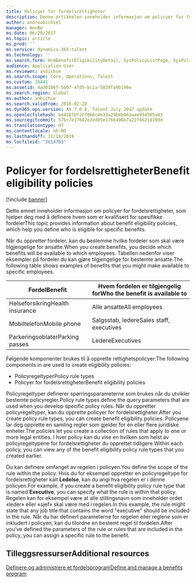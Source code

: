 ```yaml
---
title: Policyer for fordelsrettigheter
description: Denne artikkelen inneholder informasjon om policyer for fordelsrettigheter, som hjelper deg med å definere hvem som er kvalifisert for spesifikke fordeler
author: andreabichsel
manager: AnnBe
ms.date: 06/20/2017
ms.topic: article
ms.prod: ''
ms.service: dynamics-365-talent
ms.technology: ''
ms.search.form: HcmBenefitEligibilityDetail, SysPolicyListPage, SysPolicySourceDocumentRuleType
audience: Application User
ms.reviewer: anbichse
ms.search.scope: Core, Operations, Talent
ms.custom: 16441
ms.assetid: 4ad0106f-5b07-4fd5-bc1a-5834fa9b198e
ms.search.region: Global
ms.author: anbichse
ms.search.validFrom: 2016-02-28
ms.dyn365.ops.version: AX 7.0.0, Talent July 2017 update
ms.openlocfilehash: b44287bf22f0b6c4e33a29b4b86aaae934505a43
ms.sourcegitcommit: 57bc7e17682e2edb5e1766496b7a22f4621819dd
ms.translationtype: HT
ms.contentlocale: nb-NO
ms.lasthandoff: 11/18/2019
ms.locfileid: "2814703"
---
```

# <a name="benefit-eligibility-policies"></a><span data-ttu-id="1b583-103">Policyer for fordelsrettigheter</span><span class="sxs-lookup"><span data-stu-id="1b583-103">Benefit eligibility policies</span></span>

[!include [banner](includes/banner.md)]

<span data-ttu-id="1b583-104">Dette emnet inneholder informasjon om policyer for fordelsrettigheter, som hjelper deg med å definere hvem som er kvalifisert for spesifikke fordeler</span><span class="sxs-lookup"><span data-stu-id="1b583-104">This topic provides information about benefit eligibility policies, which help you define who is eligible for specific benefits.</span></span>

<span data-ttu-id="1b583-105">Når du oppretter fordeler, kan du bestemme hvilke fordeler som skal være tilgjengelige for ansatte.</span><span class="sxs-lookup"><span data-stu-id="1b583-105">When you create benefits, you decide which benefits will be available to which employees.</span></span> <span data-ttu-id="1b583-106">Tabellen nedenfor viser eksempler på fordeler du kan gjøre tilgjengelige for bestemte ansatte.</span><span class="sxs-lookup"><span data-stu-id="1b583-106">The following table shows examples of benefits that you might make available to specific employees.</span></span>

| <span data-ttu-id="1b583-107">Fordel</span><span class="sxs-lookup"><span data-stu-id="1b583-107">Benefit</span></span>          | <span data-ttu-id="1b583-108">Hvem fordelen er tilgjengelig for</span><span class="sxs-lookup"><span data-stu-id="1b583-108">Who the benefit is available to</span></span> |
|------------------|---------------------------------|
| <span data-ttu-id="1b583-109">Helseforsikring</span><span class="sxs-lookup"><span data-stu-id="1b583-109">Health insurance</span></span> | <span data-ttu-id="1b583-110">Alle ansatte</span><span class="sxs-lookup"><span data-stu-id="1b583-110">All employees</span></span>                   |
| <span data-ttu-id="1b583-111">Mobiltelefon</span><span class="sxs-lookup"><span data-stu-id="1b583-111">Mobile phone</span></span>     | <span data-ttu-id="1b583-112">Salgsstab, ledere</span><span class="sxs-lookup"><span data-stu-id="1b583-112">Sales staff, executives</span></span>         |
| <span data-ttu-id="1b583-113">Parkeringsoblater</span><span class="sxs-lookup"><span data-stu-id="1b583-113">Parking passes</span></span>   | <span data-ttu-id="1b583-114">Ledere</span><span class="sxs-lookup"><span data-stu-id="1b583-114">Executives</span></span>                      |

<span data-ttu-id="1b583-115">Følgende komponenter brukes til å opprette rettighetspolicyer:</span><span class="sxs-lookup"><span data-stu-id="1b583-115">The following components in are used to create eligibility policies:</span></span>

-   <span data-ttu-id="1b583-116">Policyregeltyper</span><span class="sxs-lookup"><span data-stu-id="1b583-116">Policy rule types</span></span>
-   <span data-ttu-id="1b583-117">Policyer for fordelsrettigheter</span><span class="sxs-lookup"><span data-stu-id="1b583-117">Benefit eligibility policies</span></span>

<span data-ttu-id="1b583-118">Policyregeltyper definerer spørringsparameterne som brukes når du utvikler bestemte policyregler.</span><span class="sxs-lookup"><span data-stu-id="1b583-118">Policy rule types define the query parameters that are used when you develop specific policy rules.</span></span> <span data-ttu-id="1b583-119">Når du oppretter policyregeltyper, kan du opprette policyer for fordelsrettigheter.</span><span class="sxs-lookup"><span data-stu-id="1b583-119">After you create policy rule types, you can create benefit eligibility policies.</span></span> <span data-ttu-id="1b583-120">Policyene lar deg opprette en samling regler som gjelder for én eller flere juridiske enheter.</span><span class="sxs-lookup"><span data-stu-id="1b583-120">The policies let you create a collection of rules that apply to one or more legal entities.</span></span> <span data-ttu-id="1b583-121">I hver policy kan du vise en hvilken som helst av policyregeltypene for fordelsrettigheter du opprettet tidligere.</span><span class="sxs-lookup"><span data-stu-id="1b583-121">Within each policy, you can view any of the benefit eligibility policy rule types that you created earlier.</span></span> 

<span data-ttu-id="1b583-122">Du kan definere omfanget av regelen i policyen.</span><span class="sxs-lookup"><span data-stu-id="1b583-122">You define the scope of the rule within the policy.</span></span> <span data-ttu-id="1b583-123">Hvis du for eksempel oppretter en policyregeltype for fordelsrettigheter kalt **Ledelse**, kan du angi hva regelen er i denne policyen.</span><span class="sxs-lookup"><span data-stu-id="1b583-123">For example, if you create a benefit eligibility policy rule type that is named **Executive**, you can specify what the rule is within that policy.</span></span> <span data-ttu-id="1b583-124">Regelen kan for eksempel være at alle stillingsnavn som inneholder ordet «leder» eller «sjef» skal være med i regelen.</span><span class="sxs-lookup"><span data-stu-id="1b583-124">In this example, the rule might state that any job title that contains the word "executive" should be included in the rule.</span></span> <span data-ttu-id="1b583-125">Når du har definert parameterne for regelen eller reglene som er inkludert i policyen, kan du tilordne en bestemt regel til fordelen.</span><span class="sxs-lookup"><span data-stu-id="1b583-125">After you've defined the parameters of the rule or rules that are included in the policy, you can assign a specific rule to the benefit.</span></span>

<a name="additional-resources"></a><span data-ttu-id="1b583-126">Tilleggsressurser</span><span class="sxs-lookup"><span data-stu-id="1b583-126">Additional resources</span></span>
--------

[<span data-ttu-id="1b583-127">Definere og administrere et fordelsprogram</span><span class="sxs-lookup"><span data-stu-id="1b583-127">Define and manage a benefits program</span></span>](manage-benefit-program.md)




